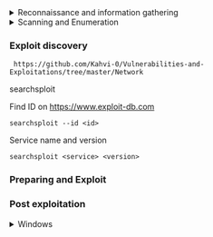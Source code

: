 <details> 
  <summary>Reconnaissance and information gathering</summary>
  <br>
 
 ### OSINT
 
 - Social media (company page, employees, interns, etc)
   - Linkedin
   - Facebook
   - Twitter

 - Validate target
   - WHOIS
   - nslookup
   - dnsrecond
   
   
 - Data breaches 
   - HaveIBeenPwned
     - Check if email has been involved in data breaches
   - Breachparse
   - WeLeakInfo.com
     - Paid breach search engine
     - email, name, hash, IP, phone number
 
 - Fingerprinting
   - Googlefu (https://ahrefs.com/blog/google-advanced-search-operators/)
     - inurl:
     - site: 
     - -<string> to subtracts (i.e site:tesla.com -www)
     - filetyle: (csv, )
   - dig
   - sublist3r

 - hunter.io 
   - Collects email addresses used by companies 
   - presends the format of their email addresses
   
 - The harvester (kali tool) 
   - finding sub doamins, hosts, emails



 - ID website technology
   - built with
     - Searching a website will return the techonology is running
       - Framework
       - widgets     
   - Wappalyzer 
     - Extension to fingerprint what tech a page is using
   - Whatweb (CLI tool)


  ### Web info gathering 

 - Sub domain hunting 
   - sublist3r
     - uses api to search multiple sources
   - crt.sh
   - OWASP amass (go to, compiles multiple of the listed tools)
   - tomnomnom http probe
     - trys to connect to a list of domains found from other tools

 
 
</details> 

<details> 
  <summary>Scanning and Enumeration </summary>
  <br>

  ## Device discovery
  
    nmap -TA -p- -A <ip>
    
    metasploit auxillary scan


  ## Service enumeration
  
   Google service
   Metasploit auxillary scan for the service
   Try and use the service

  ## Vulnerabiltiy discovery

  ### nmap vuln script

    nmap -sV -Pn --script nmap-vulners,vulscan --script-args vulscandb=<file>.csv <IP>
 
  <details> 
    <summary>Install the scripts</summary>
  <br>
     
     cd /usr/share/nmap/scripts/
     git clone https://github.com/scipag/vulscan.git
        
        Update 
        
         cd vulscan/utilities/updater/
         ./updateFiles.sh
         
     cd /usr/share/nmap/scripts/
     git clone https://github.com/vulnersCom/nmap-vulners.git
  </details>   
     
   Finding vulscandb files to use:
    
     ls /usr/share/nmap/scripts/vulscan/
  
  ### Nessus 
  
  ### google
  
  ### 
 
 
 
</details> 


 

### Exploit discovery

     https://github.com/Kahvi-0/Vulnerabilities-and-Exploitations/tree/master/Network


searchsploit  <arg>

 Find ID on https://www.exploit-db.com
 
    searchsploit --id <id>


 Service name and version 
 
    searchsploit <service> <version>
    
    
### Preparing and Exploit

 

### Post exploitation


  <details> 
    <summary>Windows</summary>
  <br>
     
   2003 IIS 6
    
   Token Kidnapping (explianed: https://github.com/Re4son/Churrasco/blob/master/DEFCON-18-Cerrudo-Token-Kidnapping-Revenge.pdf)
    
   Uncompiled: https://www.exploit-db.com/exploits/6705
   
    
    Or Precompiled in kali at usr/share/sqlninja/apps/churrasco.exe
    
    upload /usr/share/sqlninja/apps/churrasco.exe
    churrasco.exe "any CMD command"    

</details> 


